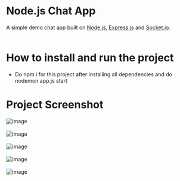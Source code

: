 # Node.js Chat App
A simple demo chat app built on [Node.js](https://nodejs.org/), [Express.js](https://expressjs.com/) and [Socket.io](https://socket.io/).
<br><br>

# How to install and run the project
- Do npm i for this project after installing all dependencies and do nodemon app.js start 

# Project Screenshot
![image](https://user-images.githubusercontent.com/87666139/193426374-47ea41f7-d6f8-4633-8308-02762eab14af.png)
<br><br>
![image](https://user-images.githubusercontent.com/87666139/193426390-9dbe4924-c5e3-471a-8d9f-1349f3a5a28b.png)
<br><br>
![image](https://user-images.githubusercontent.com/87666139/193426395-00e6abbd-d124-40ab-8ac2-37ed4783e098.png)
<br><br>
![image](https://user-images.githubusercontent.com/87666139/193426434-069a3721-9444-4561-ad7a-acc3cb31aacf.png)
<br><br>
![image](https://user-images.githubusercontent.com/87666139/193426452-a3720764-00a8-440e-8fe2-be5faf56ff43.png)

